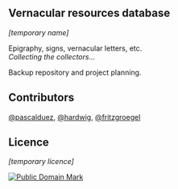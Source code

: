 
## Vernacular resources database
*[temporary name]*

Epigraphy, signs, vernacular letters, etc.  
*Collecting the collectors...*

Backup repository and project planning.

## Contributors

[@pascalduez](https://twitter.com/pascalduez),
[@hardwig](https://twitter.com/hardwig),
[@fritzgroegel](https://twitter.com/fritzgroegel)

## Licence
*[temporary licence]*

[![Public Domain Mark](http://i.creativecommons.org/p/mark/1.0/88x31.png)](http://creativecommons.org/publicdomain/mark/1.0/)
